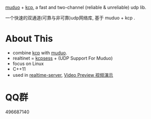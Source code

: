 

[muduo](https://github.com/chenshuo/muduo) + [kcp](https://github.com/skywind3000/kcp), a fast and two-channel (reliable & unreliable) udp lib. 

一个快速的双通道(可靠与非可靠)udp网络库, 基于 muduo + kcp .

# About This 

- combine [kcp](https://github.com/skywind3000/kcp) with [muduo](https://github.com/chenshuo/muduo). 
- realtinet = [kcpsess](https://github.com/no5ix/kcpsess) + (UDP Support For Muduo)
- focus on Linux
- C++11
- used in [realtime-server](https://github.com/no5ix/realtime-server), [Video Preview 视频演示](https://hulinhong.com)


# QQ群

496687140